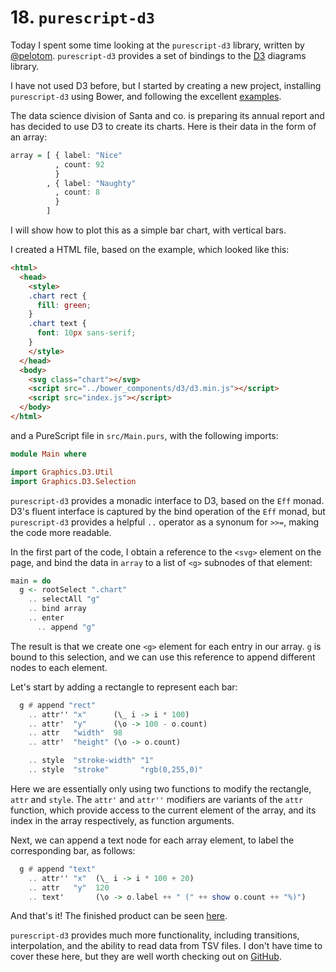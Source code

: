 # 18. `purescript-d3`

Today I spent some time looking at the `purescript-d3` library, written by [@pelotom](http://github.com/pelotom). `purescript-d3` provides a set of bindings to the [D3](http://d3js.org) diagrams library.

I have not used D3 before, but I started by creating a new project, installing `purescript-d3` using Bower, and following the excellent [examples](https://github.com/pelotom/purescript-d3-examples/).

The data science division of Santa and co. is preparing its annual report and has decided to use D3 to create its charts. Here is their data in the form of an array:

```purescript
array = [ { label: "Nice"
          , count: 92
          }
        , { label: "Naughty"
          , count: 8
          }
        ]
```

I will show how to plot this as a simple bar chart, with vertical bars.

I created a HTML file, based on the example, which looked like this:

```html
<html>
  <head>
    <style>
    .chart rect {
      fill: green;
    }
    .chart text {
      font: 10px sans-serif;
    }
    </style>
  </head>
  <body>
    <svg class="chart"></svg>
    <script src="../bower_components/d3/d3.min.js"></script>
    <script src="index.js"></script>
  </body>
</html>
```

and a PureScript file in `src/Main.purs`, with the following imports:

```purescript
module Main where

import Graphics.D3.Util
import Graphics.D3.Selection
```

`purescript-d3` provides a monadic interface to D3, based on the `Eff` monad. D3's fluent interface is captured by the bind operation of the `Eff` monad, but `purescript-d3` provides a helpful `..` operator as a synonum for `>>=`, making the code more readable.

In the first part of the code, I obtain a reference to the `<svg>` element on the page, and bind the data in `array` to a list of `<g>` subnodes of that element:

```purescript
main = do
  g <- rootSelect ".chart"
    .. selectAll "g"
    .. bind array  
    .. enter
      .. append "g"
```

The result is that we create one `<g>` element for each entry in our array. `g` is bound to this selection, and we can use this reference to append different nodes to each element.

Let's start by adding a rectangle to represent each bar:

```purescript
  g # append "rect"
    .. attr'' "x"      (\_ i -> i * 100)
    .. attr'  "y"      (\o -> 100 - o.count)
    .. attr   "width"  98
    .. attr'  "height" (\o -> o.count)

    .. style  "stroke-width" "1"
    .. style  "stroke"       "rgb(0,255,0)"
```

Here we are essentially only using two functions to modify the rectangle, `attr` and `style`. The `attr'` and `attr''` modifiers are variants of the `attr` function, which provide access to the current element of the array, and its index in the array respectively, as function arguments.

Next, we can append a text node for each array element, to label the corresponding bar, as follows:

```purescript
  g # append "text"
    .. attr'' "x"  (\_ i -> i * 100 + 20)
    .. attr   "y"  120
    .. text'       (\o -> o.label ++ " (" ++ show o.count ++ "%)")
```

And that's it! The finished product can be seen [here](http://paf31.github.io/24-days-of-purescript-2014/d3-example/example/html/).

`purescript-d3` provides much more functionality, including transitions, interpolation, and the ability to read data from TSV files. I don't have time to cover these here, but they are well worth checking out on [GitHub](https://github.com/pelotom/purescript-d3).
